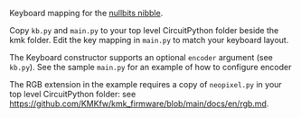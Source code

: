 Keyboard mapping for the [nullbits nibble](https://nullbits.co/nibble/).

Copy `kb.py` and `main.py` to your top level CircuitPython folder beside the kmk folder.
Edit the key mapping in `main.py` to match your keyboard layout.

The Keyboard constructor supports an optional `encoder` argument (see `kb.py`).
See the sample `main.py` for an example of how to configure encoder

The RGB extension in the example requires a copy of `neopixel.py` in your top level
CircuitPython folder: see https://github.com/KMKfw/kmk_firmware/blob/main/docs/en/rgb.md.
